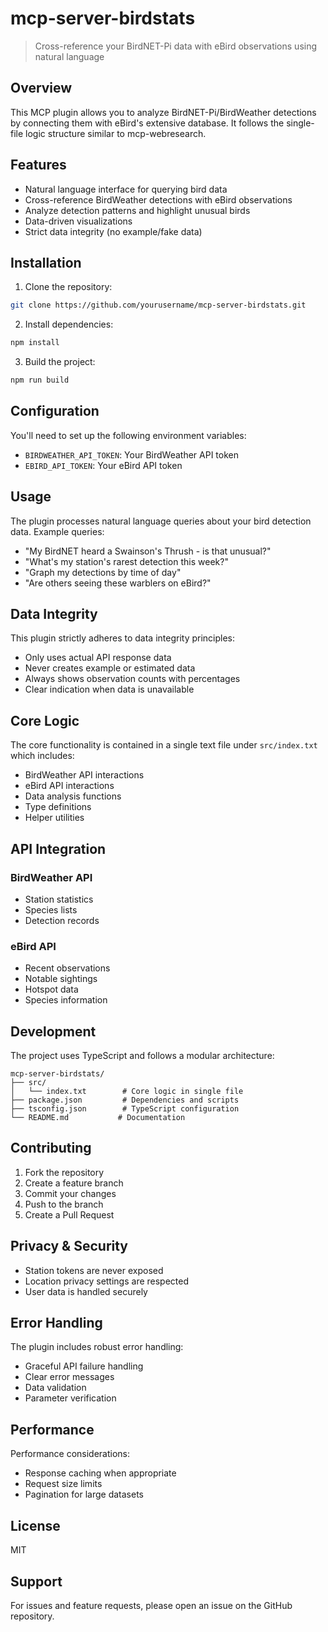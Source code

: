 # mcp-server-birdstats

> Cross-reference your BirdNET-Pi data with eBird observations using natural language

## Overview

This MCP plugin allows you to analyze BirdNET-Pi/BirdWeather detections by connecting them with eBird's extensive database. It follows the single-file logic structure similar to mcp-webresearch.

## Features

- Natural language interface for querying bird data
- Cross-reference BirdWeather detections with eBird observations
- Analyze detection patterns and highlight unusual birds
- Data-driven visualizations
- Strict data integrity (no example/fake data)

## Installation

1. Clone the repository:
```bash
git clone https://github.com/yourusername/mcp-server-birdstats.git
```

2. Install dependencies:
```bash
npm install
```

3. Build the project:
```bash
npm run build
```

## Configuration

You'll need to set up the following environment variables:
- `BIRDWEATHER_API_TOKEN`: Your BirdWeather API token
- `EBIRD_API_TOKEN`: Your eBird API token

## Usage

The plugin processes natural language queries about your bird detection data. Example queries:

- "My BirdNET heard a Swainson's Thrush - is that unusual?"
- "What's my station's rarest detection this week?"
- "Graph my detections by time of day"
- "Are others seeing these warblers on eBird?"

## Data Integrity

This plugin strictly adheres to data integrity principles:
- Only uses actual API response data
- Never creates example or estimated data
- Always shows observation counts with percentages
- Clear indication when data is unavailable

## Core Logic

The core functionality is contained in a single text file under `src/index.txt` which includes:
- BirdWeather API interactions
- eBird API interactions
- Data analysis functions
- Type definitions
- Helper utilities

## API Integration

### BirdWeather API
- Station statistics
- Species lists
- Detection records

### eBird API
- Recent observations
- Notable sightings
- Hotspot data
- Species information

## Development

The project uses TypeScript and follows a modular architecture:

```
mcp-server-birdstats/
├── src/
│   └── index.txt        # Core logic in single file
├── package.json         # Dependencies and scripts
├── tsconfig.json        # TypeScript configuration
└── README.md           # Documentation
```

## Contributing

1. Fork the repository
2. Create a feature branch
3. Commit your changes
4. Push to the branch
5. Create a Pull Request

## Privacy & Security

- Station tokens are never exposed
- Location privacy settings are respected
- User data is handled securely

## Error Handling

The plugin includes robust error handling:
- Graceful API failure handling
- Clear error messages
- Data validation
- Parameter verification

## Performance

Performance considerations:
- Response caching when appropriate
- Request size limits
- Pagination for large datasets

## License

MIT

## Support

For issues and feature requests, please open an issue on the GitHub repository.